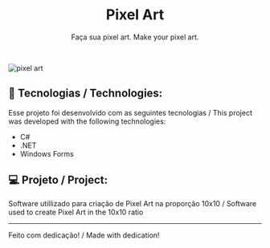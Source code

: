 <h1 align="center"> Pixel Art </h1>

<p align="center">
Faça sua pixel art. Make your pixel art.<br/>
</p>

<br>

  ![pixel art](https://user-images.githubusercontent.com/109006053/212548096-49884a66-7013-4dbd-a676-f3e17381f809.png)


## 🚀 Tecnologias / Technologies:

Esse projeto foi desenvolvido com as seguintes tecnologias / This project was developed with the following technologies:

- C#
- .NET
- Windows Forms

## 💻 Projeto / Project: 

Software utillizado para criação de Pixel Art na proporção 10x10 / Software used to create Pixel Art in the 10x10 ratio

---

Feito com dedicação! / Made with dedication!

